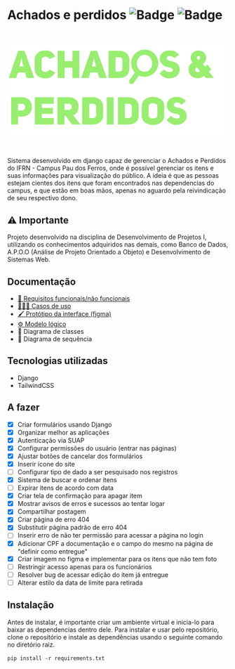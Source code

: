 # Achados e perdidos ![Badge](https://img.shields.io/static/v1?label=tailwindcss&message=v3.1.8&color=lightblue&style=flat&logo=TAILWINDCSS)  ![Badge](https://img.shields.io/static/v1?label=django&message=v4.1.3&color=darkgreen&style=flat&logo=DJANGO)
 
<br />
<p align="center">
  <img src="https://github.com/ImFelippe365/lost-and-found/blob/main/static/svg/logo-colorful.svg" />
</p>
<br />

Sistema desenvolvido em django capaz de gerenciar o Achados e Perdidos do IFRN - Campus Pau dos Ferros, onde é possível gerenciar os itens e suas informações para 
visualização do público. A ideia é que as pessoas estejam cientes dos itens que foram encontrados nas dependencias do campus, e que estão em boas mãos, apenas no
aguardo pela reivindicação de seu respectivo dono.

## ⚠️ Importante

Projeto desenvolvido na disciplina de Desenvolvimento de Projetos I, utilizando os conhecimentos adquiridos nas demais, como Banco de Dados,
A.P.O.O (Análise de Projeto Orientado a Objeto) e Desenvolvimento de Sistemas Web. 

## Documentação

- [📄 Requisitos funcionais/não funcionais](https://docs.google.com/document/d/1k6iyMif7JBYWqFZr6DYuE6BhKITYCGbwaOYUaZEvZ2c/edit?usp=share_link)
- [👩🏻‍💻 Casos de uso](https://drive.google.com/file/d/1amFtxJyLK-zctjWa07qfXQijiTyQHaK2/view?usp=share_link)
- [🖌️ Protótipo da interface (figma)](https://www.figma.com/file/TXJJujEIJa6hu9stL3my2E/Lost-%26-Found?node-id=610%3A2&t=RNjaDMX6VKs3griU-1)
- [⚙️ Modelo lógico](https://drive.google.com/file/d/17b4GmaiIXhSfJhieznj52OoQVe8qvc-q/view?usp=share_link)
- 💭 Diagrama de classes
- 💭 Diagrama de sequência

## Tecnologias utilizadas

- Django
- TailwindCSS

## A fazer

- [x] Criar formulários usando Django
- [x] Organizar melhor as aplicações
- [x] Autenticação via SUAP
- [x] Configurar permissões do usuário (entrar nas páginas)
- [x] Ajustar botões de cancelar dos formulários
- [x] Inserir ícone do site
- [ ] Configurar tipo de dado a ser pesquisado nos registros
- [x] Sistema de buscar e ordenar itens
- [ ] Expirar itens de acordo com data
- [x] Criar tela de confirmação para apagar item
- [x] Mostrar avisos de erros e sucessos ao tentar logar
- [x] Compartilhar postagem
- [x] Criar página de erro 404
- [x] Substitutir página padrão de erro 404
- [ ] Inserir erro de não ter permissão para acessar a página no login
- [x] Adicionar CPF a documentação e o campo do mesmo na página de "definir como entregue"
- [x] Criar imagem no figma e implementar para os itens que não tem foto
- [ ] Restringir acesso apenas para os funcionários
- [ ] Resolver bug de acessar edição do item já entregue
- [ ] Alterar estilo da data de limite para retirada

## Instalação

Antes de instalar, é importante criar um ambiente virtual e inicia-lo para baixar as dependencias dentro dele.
Para instalar e usar pelo repositório, clone o repositório e instale as dependências usando o seguinte comando no diretório raiz.

```
pip install -r requirements.txt
```

